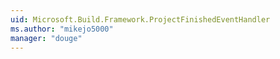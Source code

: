 ```yaml
---
uid: Microsoft.Build.Framework.ProjectFinishedEventHandler
ms.author: "mikejo5000"
manager: "douge"
---
```

